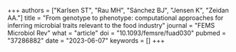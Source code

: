 +++
authors = ["Karlsen ST", "Rau MH", "Sánchez BJ", "Jensen K", "Zeidan AA."]
title = "From genotype to phenotype: computational approaches for inferring microbial traits relevant to the food industry"
journal = "FEMS Microbiol Rev"
what = "article"
doi = "10.1093/femsre/fuad030"
pubmed = "37286882"
date = "2023-06-07"
keywords = []
+++

